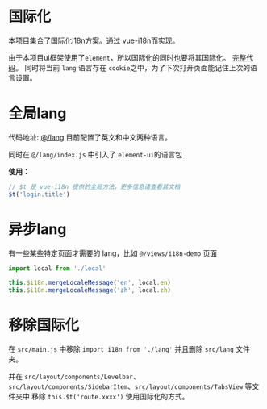 # 国际化
本项目集合了国际化i18n方案。通过 [vue-i18n](https://github.com/kazupon/vue-i18n)而实现。

由于本项目ui框架使用了`element`，所以国际化的同时也要将其国际化。
[完整代码](https://github.com/PanJiaChen/vue-element-admin/blob/master/src/lang/index.js)。
同时将当前 `lang` 语言存在 `cookie`之中，为了下次打开页面能记住上次的语言设置。


# 全局lang
代码地址: [@/lang](https://github.com/PanJiaChen/vue-element-admin/tree/master/src/lang)
目前配置了英文和中文两种语言。

同时在 `@/lang/index.js` 中引入了 `element-ui`的语言包

**使用：**
```js
// $t 是 vue-i18n 提供的全局方法，更多信息请查看其文档
$t('login.title')
```

# 异步lang
有一些某些特定页面才需要的 lang，比如 `@/views/i18n-demo` 页面
```js
import local from './local'

this.$i18n.mergeLocaleMessage('en', local.en)
this.$i18n.mergeLocaleMessage('zh', local.zh)
```

# 移除国际化

在 `src/main.js` 中移除 `import i18n from './lang'` 并且删除 `src/lang` 文件夹。

并在 `src/layout/components/Levelbar`、`src/layout/components/SidebarItem`、`src/layout/components/TabsView` 等文件夹中 移除 `this.$t('route.xxxx')` 使用国际化的方式。
